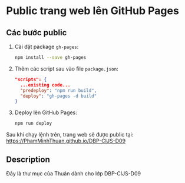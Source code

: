 # Public trang web lên GitHub Pages

## Các bước public

1. Cài đặt package `gh-pages`:
	```bash
	npm install --save gh-pages
	```

2. Thêm các script sau vào file `package.json`:
	```json
	"scripts": {
	  ...existing code...
	  "predeploy": "npm run build",
	  "deploy": "gh-pages -d build"
	}
	```

3. Deploy lên GitHub Pages:
	```bash
	npm run deploy
	```

Sau khi chạy lệnh trên, trang web sẽ được public tại:
https://PhamMinhThuan.github.io/DBP-CIJS-D09
## Description

Đây là thư mục của Thuân dành cho lớp DBP-CIJS-D09
